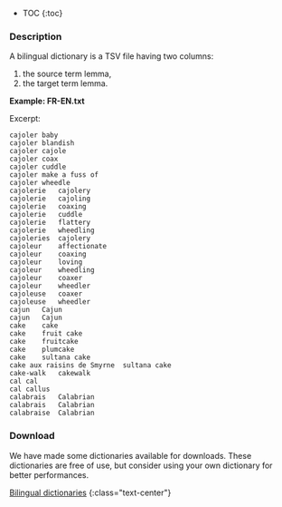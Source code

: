 * TOC
{:toc}

### Description

A bilingual dictionary is a TSV file having two columns:

 1. the source term lemma,  
 1. the target term lemma.


**Example: FR-EN.txt**

Excerpt:

```
cajoler	baby
cajoler	blandish
cajoler	cajole
cajoler	coax
cajoler	cuddle
cajoler	make a fuss of
cajoler	wheedle
cajolerie	cajolery
cajolerie	cajoling
cajolerie	coaxing
cajolerie	cuddle
cajolerie	flattery
cajolerie	wheedling
cajoleries	cajolery
cajoleur	affectionate
cajoleur	coaxing
cajoleur	loving
cajoleur	wheedling
cajoleur	coaxer
cajoleur	wheedler
cajoleuse	coaxer
cajoleuse	wheedler
cajun	Cajun
cajun	Cajun
cake	cake
cake	fruit cake
cake	fruitcake
cake	plumcake
cake	sultana cake
cake aux raisins de Smyrne	sultana cake
cake-walk	cakewalk
cal	cal
cal	callus
calabrais	Calabrian
calabrais	Calabrian
calabraise	Calabrian
```

### Download

We have made some dictionaries available for downloads. These dictionaries are free of use, but consider using your own dictionary for better performances.

<a href="{{site.dicos.bilingual.zip}}" class="btn btn-success" role="button">Bilingual dictionaries</a>
{:class="text-center"}
